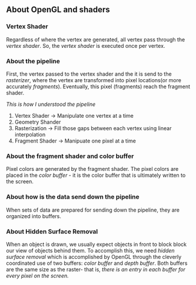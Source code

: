 ## About OpenGL and shaders 

### Vertex Shader
Regardless of where the vertex are generated, all vertex pass through the *vertex shader*. So, the *vertex shader* is executed once per vertex. 

### About the pipeline 
First, the vertex passed to the vertex shader and the it is send to the *rasterizer*, where the vertex are transformed into pixel locations(or more accurately *fragments*). Eventually, this pixel (fragments) reach the fragment shader.

*This is how I understood the pipeline*
1. Vertex Shader -> Manipulate one vertex at a time
2. Geometry Shander
3. Rasterization -> Fill those gaps between each vertex using linear interpolation
4. Fragment Shader -> Manipuate one pixel at a time


### About the fragment shader and color buffer 
Pixel colors are generated by the fragment shader. The pixel colors are placed in the *color buffer* - it is the color buffer that is ultimately written to the screen.

### About how is the data send down the pipeline
When sets of data are prepared for sending down the pipeline, they are organized into buffers.

### About Hidden Surface Removal
When an object is drawn, we usually expect objects in front to block block our view of objects behind them. To accomplish this, we need *hidden surface removal* which is accomplished by OpenGL through the cleverly coordinated use of two buffers: *color buffer* and *depth buffer*. Both buffers are the same size as the raster- that is, *there is an entry in each buffer for every pixel on the screen.*

